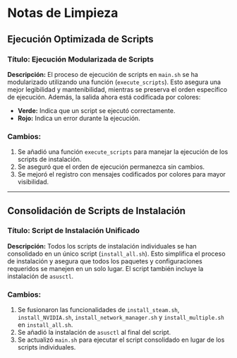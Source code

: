 # Notas de Limpieza

## Ejecución Optimizada de Scripts

### Título: Ejecución Modularizada de Scripts
**Descripción:** El proceso de ejecución de scripts en `main.sh` se ha modularizado utilizando una función (`execute_scripts`). Esto asegura una mejor legibilidad y mantenibilidad, mientras se preserva el orden específico de ejecución. Además, la salida ahora está codificada por colores:
- **Verde:** Indica que un script se ejecutó correctamente.
- **Rojo:** Indica un error durante la ejecución.

### Cambios:
1. Se añadió una función `execute_scripts` para manejar la ejecución de los scripts de instalación.
2. Se aseguró que el orden de ejecución permanezca sin cambios.
3. Se mejoró el registro con mensajes codificados por colores para mayor visibilidad.

---

## Consolidación de Scripts de Instalación

### Título: Script de Instalación Unificado
**Descripción:** Todos los scripts de instalación individuales se han consolidado en un único script (`install_all.sh`). Esto simplifica el proceso de instalación y asegura que todos los paquetes y configuraciones requeridos se manejen en un solo lugar. El script también incluye la instalación de `asusctl`.

### Cambios:
1. Se fusionaron las funcionalidades de `install_steam.sh`, `install_NVIDIA.sh`, `install_network_manager.sh` y `install_multiple.sh` en `install_all.sh`.
2. Se añadió la instalación de `asusctl` al final del script.
3. Se actualizó `main.sh` para ejecutar el script consolidado en lugar de los scripts individuales.
